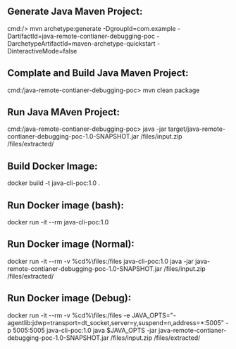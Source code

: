 ## Generate Java Maven Project:
cmd:/> mvn archetype:generate -DgroupId=com.example -DartifactId=java-remote-contianer-debugging-poc -DarchetypeArtifactId=maven-archetype-quickstart -DinteractiveMode=false

## Complate and Build Java Maven Project:
cmd:/java-remote-contianer-debugging-poc> mvn clean package

## Run Java MAven Project:
cmd:/java-remote-contianer-debugging-poc> java -jar target/java-remote-contianer-debugging-poc-1.0-SNAPSHOT.jar /files/input.zip /files/extracted/


## Build Docker Image:
docker build -t java-cli-poc:1.0 .

## Run Docker image (bash):
docker run -it --rm java-cli-poc:1.0

## Run Docker image (Normal):
docker run -it --rm -v %cd%\files:/files java-cli-poc:1.0 java -jar java-remote-contianer-debugging-poc-1.0-SNAPSHOT.jar /files/input.zip /files/extracted/

## Run Docker image (Debug):
docker run -it --rm -v %cd%\files:/files -e JAVA_OPTS="-agentlib:jdwp=transport=dt_socket,server=y,suspend=n,address=*:5005" -p 5005:5005 java-cli-poc:1.0 java $JAVA_OPTS -jar java-remote-contianer-debugging-poc-1.0-SNAPSHOT.jar /files/input.zip /files/extracted/
